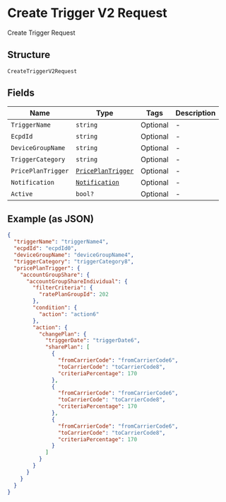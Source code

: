 
# Create Trigger V2 Request

Create Trigger Request

## Structure

`CreateTriggerV2Request`

## Fields

| Name | Type | Tags | Description |
|  --- | --- | --- | --- |
| `TriggerName` | `string` | Optional | - |
| `EcpdId` | `string` | Optional | - |
| `DeviceGroupName` | `string` | Optional | - |
| `TriggerCategory` | `string` | Optional | - |
| `PricePlanTrigger` | [`PricePlanTrigger`](../../doc/models/price-plan-trigger.md) | Optional | - |
| `Notification` | [`Notification`](../../doc/models/notification.md) | Optional | - |
| `Active` | `bool?` | Optional | - |

## Example (as JSON)

```json
{
  "triggerName": "triggerName4",
  "ecpdId": "ecpdId0",
  "deviceGroupName": "deviceGroupName4",
  "triggerCategory": "triggerCategory8",
  "pricePlanTrigger": {
    "accountGroupShare": {
      "accountGroupShareIndividual": {
        "filterCriteria": {
          "ratePlanGroupId": 202
        },
        "condition": {
          "action": "action6"
        },
        "action": {
          "changePlan": {
            "triggerDate": "triggerDate6",
            "sharePlan": [
              {
                "fromCarrierCode": "fromCarrierCode6",
                "toCarrierCode": "toCarrierCode8",
                "criteriaPercentage": 170
              },
              {
                "fromCarrierCode": "fromCarrierCode6",
                "toCarrierCode": "toCarrierCode8",
                "criteriaPercentage": 170
              },
              {
                "fromCarrierCode": "fromCarrierCode6",
                "toCarrierCode": "toCarrierCode8",
                "criteriaPercentage": 170
              }
            ]
          }
        }
      }
    }
  }
}
```

